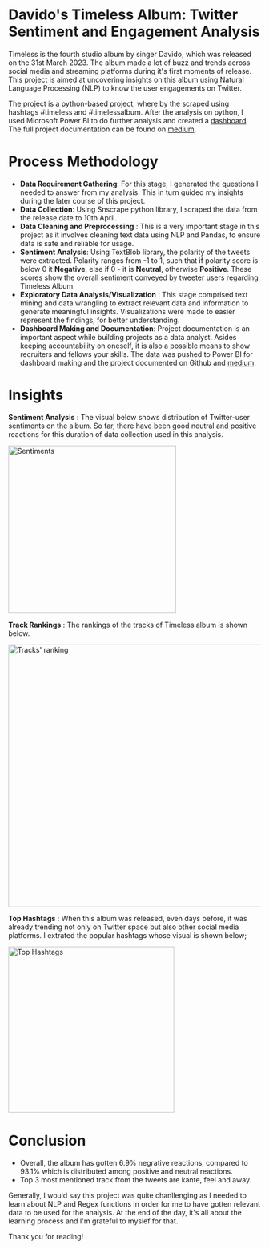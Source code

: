 # Davido's Timeless Album: Twitter Sentiment and Engagement Analysis
Timeless is the fourth studio album by singer Davido, which was released on the 31st March 2023. The album made a lot of buzz and trends across social media and streaming platforms during it's first moments of release. This project is aimed at uncovering insights on this album using Natural Language Processing (NLP) to know the user engagements on Twitter. 

The project is a python-based project, where by the scraped using hashtags #timeless and #timelessalbum. After the analysis on python, I used Microsoft Power BI to do further analysis and created a [dashboard](). The full project documentation can be found on [medium](https//:). 

# Process Methodology
- **Data Requirement Gathering**: For this stage, I generated the questions I needed to answer from my analysis. This in turn guided my insights during the later course of this project. 
- **Data Collection**: Using Snscrape python library, I scraped the data from the release date to 10th April.
- **Data Cleaning and Preprocessing** : This is a very important stage in this project as it involves cleaning text data using NLP and Pandas, to ensure data is safe and reliable for usage.
-  **Sentiment Analysis**: Using TextBlob library, the polarity of the tweets were extracted. Polarity ranges from -1 to 1, such that if polarity score is below 0 it **Negative**, else if 0 - it is **Neutral**, otherwise **Positive**. These scores show the overall sentiment conveyed by tweeter users regarding Timeless Album.
- **Exploratory Data Analysis/Visualization** : This stage comprised text mining and data wrangling to extract relevant data and information to generate meaningful insights. Visualizations were made to easier represent the findings, for better understanding.
- **Dashboard Making and Documentation**: Project documentation is an important aspect while building projects as a data analyst. Asides keeping accountability on oneself, it is also a possible means to show recruiters and fellows your skills. The data was pushed to Power BI for dashboard making and the project documented on Github and [medium](https//:). 

# Insights
**Sentiment Analysis** : The visual below shows distribution of Twitter-user sentiments on the album. So far, there have been good neutral and positive reactions for this duration of data collection used in this analysis. 

<img width="335" alt="Sentiments" src="https://user-images.githubusercontent.com/100964410/236053628-fa149fb5-1b40-4d5e-b158-f090b67776c1.png">

**Track Rankings** : The rankings of the tracks of Timeless album is shown below.  

<img width="524" alt="Tracks' ranking" src="https://user-images.githubusercontent.com/100964410/236053730-3905c807-b433-4954-bc58-c741b033a7df.png">

**Top Hashtags** : When this album was released, even days before, it was already trending not only on Twitter space but also other social media platforms. I extrated the popular hashtags whose visual is shown below;

<img width="331" alt="Top Hashtags" src="https://user-images.githubusercontent.com/100964410/236053808-e7833991-26c1-4e4a-a52b-1075cafb1a76.png">

# Conclusion
- Overall, the album has gotten 6.9% negrative reactions, compared to 93.1% which is distributed among positive and neutral reactions.
- Top 3 most mentioned track from the tweets are kante, feel and away. 

Generally, I would say this project was quite chanllenging as I needed to learn about NLP and Regex functions in order for me to have gotten relevant data to be used for the analysis. At the end of the day, it's all about the learning process and I'm grateful to myslef for that. 

Thank you for reading!
